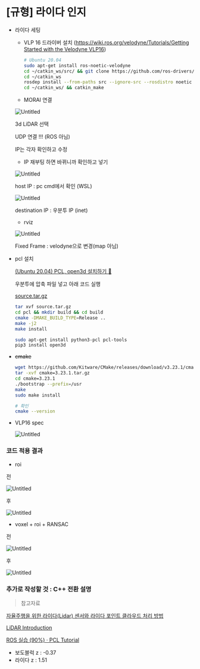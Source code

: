 # [규형] 라이다 인지

- 라이다 세팅
    - VLP 16 드라이버 설치 ([https://wiki.ros.org/velodyne/Tutorials/Getting Started with the Velodyne VLP16](https://wiki.ros.org/velodyne/Tutorials/Getting%20Started%20with%20the%20Velodyne%20VLP16))
        
        ```bash
        # Ubuntu 20.04
        sudo apt-get install ros-noetic-velodyne
        cd ~/catkin_ws/src/ && git clone https://github.com/ros-drivers/velodyne.git
        cd ~/catkin_ws
        rosdep install --from-paths src --ignore-src --rosdistro noetic -y
        cd ~/catkin_ws/ && catkin_make
        ```
        
    
    - MORAI 연결
    
    ![Untitled](imgs/Untitled%2014.png)
    
    3d LiDAR 선택
    
    UDP 연결 !!! (ROS 아님)
    
    IP는 각자 확인하고 수정
    
    - IP 재부팅 하면 바뀌니까 확인하고 넣기
    
    ![Untitled](imgs/Untitled%2011.png)
    
    host IP : pc cmd에서 확인 (WSL)
    
    ![Untitled](imgs/Untitled%2012.png)
    
    destination IP : 우분투 IP (inet)
    
    - rviz
    
    ![Untitled](imgs/Untitled%2013.png)
    
    Fixed Frame : velodyne으로 변경(map 아님)
    
- pcl 설치
    
    [(Ubuntu 20.04) PCL, open3d 설치하기 👿](https://velog.io/@choonsik_mom/Ubuntu-20.04-PCL-open3d-설치하기)
    
    우분투에 압축 파일 넣고 아래 코드 실행
    
    [source.tar.gz](imgs/source.tar.gz)
    
    ```bash
    tar xvf source.tar.gz
    cd pcl && mkdir build && cd build
    cmake -DMAKE_BUILD_TYPE=Release ..
    make -j2
    make install
    
    sudo apt-get install python3-pcl pcl-tools
    pip3 install open3d
    ```
    

- ~~cmake~~
    
    ```bash
    wget https://github.com/Kitware/CMake/releases/download/v3.23.1/cmake-3.23.1.tar.gz
    tar -xvf cmake=3.23.1.tar.gz
    cd cmake=3.23.1
    ./bootstrap --prefix=/usr
    make
    sudo make install
    
    # 확인
    cmake --version
    ```
    

- VLP16 spec
    
    ![Untitled](imgs/Untitled.png)
    

### 코드 적용 결과

- roi

 전

![Untitled](imgs/Untitled%201.png)

후

![Untitled](imgs/Untitled%202.png)

- voxel + roi + RANSAC

전

![Untitled](imgs/Untitled%203.png)

후

![Untitled](imgs/Untitled%204.png)



### 추가로 작성할 것 : C++ 전환 설명

> 참고자료
> 

[자율주행을 위한 라이다(Lidar) 센서와 라이다 포인트 클라우드 처리 방법](https://gaussian37.github.io/autodrive-lidar-intro/)

[LiDAR Introduction](https://velog.io/@noogoolgga/LiDAR-Introduction)

[ROS 실습 (90%) · PCL Tutorial](https://adioshun.gitbooks.io/pcl-tutorial/content/part-1/part01-chapter05/part01-chapter05-practice.html)

- 보도블럭 z : -0.37
- 라이다 z : 1.51